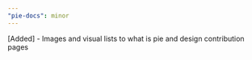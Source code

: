 ```yaml
---
"pie-docs": minor
---
```


[Added] - Images and visual lists to what is pie and design contribution pages
